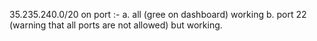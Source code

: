 35.235.240.0/20 on port :-
    a. all (gree on dashboard) working 
    b. port 22 (warning that all ports are not allowed) but working.